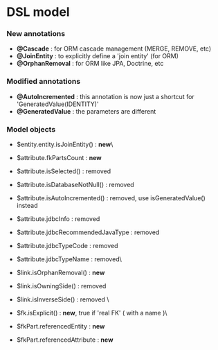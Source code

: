 # DSL model

### New annotations&#x20;

* **@Cascade** : for ORM cascade management (MERGE, REMOVE, etc)
* **@JoinEntity** : to explicitly define a 'join entity' (for ORM)
* **@OrphanRemoval** : for ORM like JPA, Doctrine, etc





### Modified annotations

* **@AutoIncremented** : this annotation is now just a shortcut for 'GeneratedValue(IDENTITY)'
* **@GeneratedValue** : the parameters are different&#x20;



### Model objects&#x20;

* $entity.entity.isJoinEntity() : **new**\

* $attribute.fkPartsCount : **new**
* $attribute.isSelected() : removed&#x20;
* $attribute.isDatabaseNotNull() : removed&#x20;
* $attribute.isAutoIncremented() : removed, use isGeneratedValue() instead
* $attribute.jdbcInfo : removed
* $attribute.jdbcRecommendedJavaType : removed
* $attribute.jdbcTypeCode : removed
* $attribute.jdbcTypeName : removed\

* $link.isOrphanRemoval() : **new**&#x20;
* $link.isOwningSide() : removed&#x20;
* $link.isInverseSide() : removed \

* $fk.isExplicit() : **new**,  true if 'real FK' ( with a name )\

* $fkPart.referencedEntity : **new**
* $fkPart.referencedAttribute : **new**&#x20;





